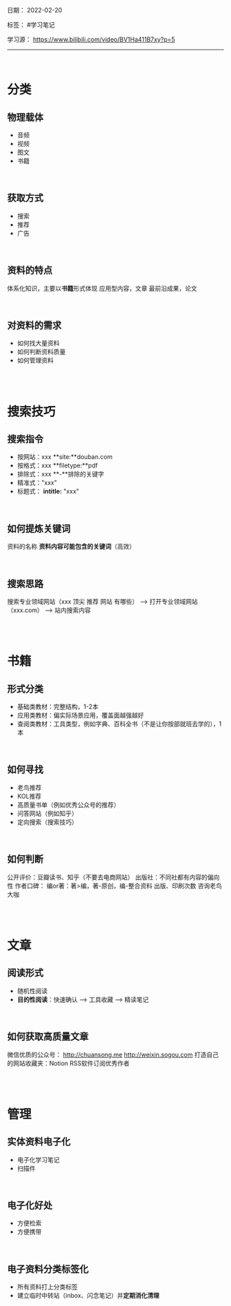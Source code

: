 日期： 2022-02-20

标签： #学习笔记

学习源： https://www.bilibili.com/video/BV1Ha411B7xy?p=5

---

<br>

# 分类
## 物理载体
- 音频
- 视频
- 图文
- 书籍

<br>

## 获取方式
- 搜索
- 推荐
- 广告

<br>

## 资料的特点
体系化知识，主要以**书籍**形式体现
应用型内容，文章
最前沿成果，论文

<br>

## 对资料的需求
- 如何找大量资料
- 如何判断资料质量
- 如何管理资料

<br><br>

# 搜索技巧
## 搜索指令
- 按网站：xxx **site:**douban.com
- 按格式：xxx **filetype:**pdf
- 排除式：xxx **-**排除的关键字
- 精准式："xxx"
- 标题式： **intitle:** "xxx"

<br>

## 如何提炼关键词
资料的名称
**资料内容可能包含的关键词**（高效）

<br>

## 搜索思路
搜索专业领域网站（xxx 顶尖 推荐 网站 有哪些） --> 打开专业领域网站（xxx.com） --> 站内搜索内容

<br><br>

# 书籍
## 形式分类
- 基础类教材：完整结构，1-2本
- 应用类教材：偏实际场景应用，覆盖面越强越好
- 查阅类教材：工具类型，例如字典、百科全书（不是让你按部就班去学的），1本

<br>

## 如何寻找
- 老鸟推荐
- KOL推荐
- 高质量书单（例如优秀公众号的推荐）
- 问答网站（例如知乎）
- 定向搜索（搜索技巧）

<br>

## 如何判断
公开评价：豆瓣读书、知乎（不要去电商网站）
出版社：不同社都有内容的偏向性
作者口碑：
编or著：著>编，著-原创，编-整合资料
出版、印刷次数
咨询老鸟大咖

<br><br>

# 文章
## 阅读形式
- 随机性阅读
- **目的性阅读**：快速确认 --> 工具收藏 --> 精读笔记 

<br>

## 如何获取高质量文章
微信优质的公众号： http://chuansong.me  http://weixin.sogou.com
打造自己的网站收藏夹：Notion
RSS软件订阅优秀作者

<br><br>

# 管理
## 实体资料电子化
- 电子化学习笔记
- 扫描件

<br>

## 电子化好处
- 方便检索
- 方便携带

<br>

## 电子资料分类标签化
- 所有资料打上分类标签
- 建立临时中转站（inbox、闪念笔记）并**定期消化清理**